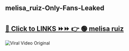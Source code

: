 
 ## melisa_ruiz-Only-Fans-Leaked

# <h2><a href="https://clipsfans.com/melisa_ruiz&ref=git">🔗 Click to LINKS ⏩⏩ 👉 🟢 melisa ruiz </a></h2>

<a href="https://clipsfans.com/melisa_ruiz&ref=git" rel="nofollow" data-target="animated-image.originalLink"><img src="https://i.ibb.co.com/xMMVF88/686577567.gif" alt="Viral Video Original" style="max-width: 100%; display: inline-block;" data-target="animated-image.originalImage"></a>
